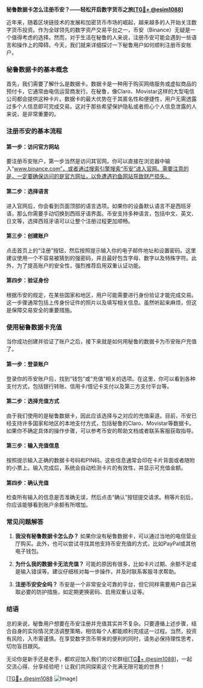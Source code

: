 **秘鲁数据卡怎么注册币安？——轻松开启数字货币之旅[[TG💪+ @esim1088](https://t.me/s/esim1088)]**

近年来，随着区块链技术的发展和加密货币市场的崛起，越来越多的人开始关注数字货币投资。作为全球领先的数字资产交易平台之一，币安（Binance）无疑是一个值得考虑的选择。然而，对于生活在秘鲁的人来说，注册币安可能会遇到一些语言和操作上的障碍。今天，我们就来详细探讨一下秘鲁用户如何顺利注册币安账户。

### 秘鲁数据卡的基本概念

首先，我们需要了解什么是数据卡。数据卡是一种用于购买网络服务或虚拟商品的预付卡，它通常由电信运营商发行。在秘鲁，像Claro、Movistar这样的大型电信公司都会提供这种卡片。数据卡的最大优势在于其匿名性和便捷性，用户无需透露过多个人信息即可完成交易。这对于那些希望保护隐私或者担心个人信息泄露的人来说，是非常重要的。

### 注册币安的基本流程

#### 第一步：访问官方网站

要注册币安账户，第一步当然是访问其官网。你可以直接在浏览器中输入“www.binance.com”，或者通过搜索引擎搜索“币安”进入官网。需要注意的是，一定要确保访问的是官方网址，以免遭遇钓鱼网站导致财产损失。

#### 第二步：选择语言

进入官网后，你会看到页面顶部的语言选项。如果你的设备默认语言不是西班牙语，那么你需要手动切换到西班牙语界面。币安支持多种语言，包括中文、英文、日文等，选择西班牙语可以让整个注册过程更加顺畅。

#### 第三步：创建账户

点击首页上的“注册”按钮，然后按照提示输入你的电子邮件地址和设置密码。这里建议使用一个不容易被猜到的强密码，并且最好包含字母、数字以及特殊字符。此外，为了提高账户的安全性，强烈推荐启用双重认证功能。

#### 第四步：验证身份

根据币安的规定，在某些国家和地区，用户可能需要进行身份验证才能完成交易。这一步骤通常包括上传身份证件的照片以及填写相关信息。虽然听起来麻烦，但这是保障交易安全的重要措施。

### 使用秘鲁数据卡充值

当你成功创建并验证了账户之后，接下来就是如何用秘鲁的数据卡为币安账户充值了。

#### 第一步：登录账户

登录你的币安账户后，找到“钱包”或“充值”相关的选项。在这里，你可以看到各种支付方式，包括银行转账、信用卡/借记卡支付以及第三方支付平台等。

#### 第二步：选择充值方式

由于我们使用的是秘鲁数据卡，因此应该选择与之对应的充值渠道。目前，币安已经支持许多国家和地区的本地支付方式，包括秘鲁的Claro、Movistar等数据卡。如果你不确定具体的操作步骤，可以参考币安的帮助文档或者联系客服获取指导。

#### 第三步：输入充值信息

按照提示输入正确的数据卡号码和PIN码。这些信息通常会印在卡片背面或者随附的小票上。输入完成后，系统会自动检测卡片的有效性，并显示可充值金额。

#### 第四步：确认充值

检查所有输入的信息是否准确无误，然后点击“确认”按钮提交请求。稍等片刻后，你应该能够看到账户余额有所增加。

### 常见问题解答

1. **我没有秘鲁数据卡怎么办？**
   如果你没有秘鲁数据卡，可以通过当地的电信营业厅购买。此外，也可以尝试寻找其他支持币安充值的方式，比如PayPal或其他电子钱包。

2. **为什么我的数据卡无法充值？**
   可能的原因有很多，比如卡片过期、余额不足或是输入错误等。建议仔细核对每一步操作，并及时联系客服寻求帮助。

3. **注册币安安全吗？**
   币安是一个非常安全可靠的平台，但它同样需要用户自己采取必要的防护措施，如定期更换密码、启用双重认证等。

### 结语

总的来说，秘鲁用户想要在币安注册并充值其实并不复杂。只要遵循上述步骤，结合自身的实际情况灵活调整策略，相信每个人都能顺利完成这一过程。当然，投资有风险，入市需谨慎。在享受数字货币带来的便利的同时，请务必保持理性思考，切勿盲目跟风。

无论你是新手还是老手，都欢迎加入我们的讨论群组[[TG💪+ @esim1088](https://t.me/s/esim1088)]，一起交流心得、分享经验吧！让我们共同探索这个充满无限可能的世界！

[[TG💪+ @esim1088](https://t.me/s/esim1088) ![Image](https://i.postimg.cc/4NQfJmqS/Snipaste-2025-05-13-00-14-12.png)]